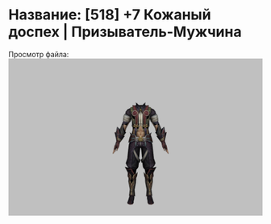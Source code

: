 # Название: [518] +7 Кожаный доспех | Призыватель-Мужчина

Просмотр файла:
![p080003.png](p080003.png)